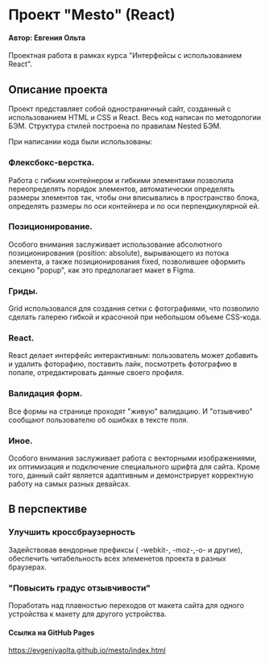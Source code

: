 # Проект "Mesto" (React)


#### Автор: Евгения Ольта 

Проектная работа в рамках курса "Интерфейсы с использованием React".


## Описание проекта

Проект представляет собой одностраничный сайт, созданный с использованием HTML и CSS и React.
Весь код написан по методологии БЭМ. Структура стилей построена по правилам Nested БЭМ.

При написании кода были использованы:

### Флексбокс-верстка.
Работа  с гибким контейнером и гибкими элементами позволила переопределять порядок элементов, автоматически определять размеры элементов так, чтобы они вписывались в  пространство блока, определять размеры по оси контейнера и по оси перпендикулярной ей.

### Позиционирование.
Особого внимания заслуживает использование абсолютного позиционирования (position: absolute), вырывающего из потока элемента, а также позиционирования fixed, позволившее оформить секцию "popup", как это предполагает макет в Figma.

### Гриды.
Grid использовался для создания сетки с фотографиями, что позволило сделать галерею гибкой и красочной при небольшом объеме CSS-кода.

### React.
React делает интерфейс интерактивным: пользователь может добавить и удалить фоторафию, поставить лайк, посмотреть фотографию в попапе, отредактировать данные своего профиля. 

### Валидация форм.
Все формы на странице проходят "живую" валидацию. И "отзывчиво" сообщают пользователю об ошибках в тексте поля.

### Иное.
Особого внимания заслуживает работа с векторными изображениями, их оптимизация и подключение специального шрифта для сайта.
Кроме того, данный сайт является адаптивным и демонстрирует корректную работу на самых разных девайсах.


## В перспективе

### Улучшить кроссбраузерность
Задействовав вендорные префиксы ( -webkit-, -moz-,-о- и другие), обеспечить читабельность всех элеменетов проекта в разных браузерах.

### "Повысить градус отзывчивости"
Поработать над плавностью переходов от макета сайта для одного устройства к макету для другого устройства.

#### Ссылка на GitHub Pages
https://evgeniyaolta.github.io/mesto/index.html